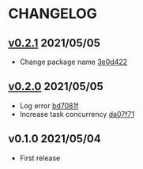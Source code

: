 # CHANGELOG

## [v0.2.1](https://github.com/aktriver/rssified/compare/v0.2.0..v0.2.1) 2021/05/05

- Change package name [3e0d422](https://github.com/aktriver/rssified/commit/3e0d42261e383c61aadf04e24236f65ea0677a20)

## [v0.2.0](https://github.com/aktriver/rssified/compare/v0.1.0..v0.2.0) 2021/05/05

- Log error [bd7081f](https://github.com/aktriver/rssified/commit/bd7081f057d9a8ffbff50e81b014935fd6f0a95f)
- Increase task concurrency [da07f71](https://github.com/aktriver/rssified/commit/da07f7125801ffe9bae878f5d364ee9351d455d5)

## v0.1.0 2021/05/04

- First release
